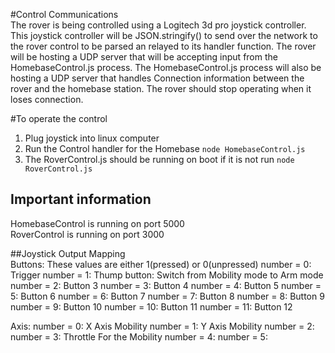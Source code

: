 #Control Communications  
The rover is being controlled using a Logitech 3d pro joystick controller.  
This joystick controller will be JSON.stringify() to send over the network to the rover control to be parsed an relayed to its handler function.  The rover will be hosting a UDP server that will be accepting input from the HomebaseControl.js process.  The HomebaseControl.js process will also be hosting a UDP server that handles Connection information between the rover and the homebase station.  The rover should stop operating when it loses connection.  

#To operate the control  
1. Plug joystick into linux computer
2. Run the Control handler for the Homebase  ```node HomebaseControl.js```
3. The RoverControl.js should be running on boot if it is not run  ```node RoverControl.js```  

## Important information  
HomebaseControl is running on port 5000  
RoverControl    is running on port 3000


##Joystick Output Mapping  
Buttons:    These values are either 1(pressed) or 0(unpressed)
number = 0: Trigger
number = 1: Thump button: Switch from Mobility mode to Arm mode
number = 2: Button 3
number = 3: Button 4
number = 4: Button 5
number = 5: Button 6
number = 6: Button 7
number = 7: Button 8
number = 8: Button 9
number = 9: Button 10
number = 10: Button 11
number = 11: Button 12

Axis:
number = 0: X Axis Mobility
number = 1: Y Axis Mobility
number = 2:
number = 3: Throttle For the Mobility
number = 4:
number = 5:
